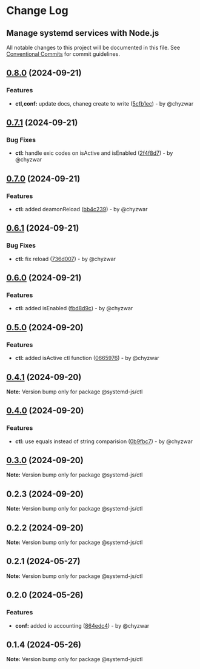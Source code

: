 # Change Log
## Manage systemd services with Node.js

All notable changes to this project will be documented in this file.
See [Conventional Commits](https://conventionalcommits.org) for commit guidelines.

## [0.8.0](https://github.com/systemd-js/systemd/compare/v0.7.1...v0.8.0) (2024-09-21)

### Features

* **ctl,conf:** update docs, chaneg create to write ([5cfb1ec](https://github.com/systemd-js/systemd/commit/5cfb1ec46f88cc390ef53f4a9aa4445e8dd4593a)) - by @chyzwar

## [0.7.1](https://github.com/systemd-js/systemd/compare/v0.7.0...v0.7.1) (2024-09-21)

### Bug Fixes

* **ctl:** handle exic codes on isActive and isEnabled ([2f4f8d7](https://github.com/systemd-js/systemd/commit/2f4f8d7e146262508a0f0067af02d7d343c359ad)) - by @chyzwar

## [0.7.0](https://github.com/systemd-js/systemd/compare/v0.6.1...v0.7.0) (2024-09-21)

### Features

* **ctl:** added deamonReload ([bb4c239](https://github.com/systemd-js/systemd/commit/bb4c2397e63124761f5648eac43b2e9ee3485619)) - by @chyzwar

## [0.6.1](https://github.com/systemd-js/systemd/compare/v0.6.0...v0.6.1) (2024-09-21)

### Bug Fixes

* **ctl:** fix reload ([736d007](https://github.com/systemd-js/systemd/commit/736d0078339a4526e1a460d0a4c4f4e2e5061740)) - by @chyzwar

## [0.6.0](https://github.com/systemd-js/systemd/compare/v0.5.0...v0.6.0) (2024-09-21)

### Features

* **ctl:** added isEnabled ([fbd8d9c](https://github.com/systemd-js/systemd/commit/fbd8d9c46b28377d888c41c5e69c3c6aa7ac72dc)) - by @chyzwar

## [0.5.0](https://github.com/systemd-js/systemd/compare/v0.4.1...v0.5.0) (2024-09-20)

### Features

* **ctl:** added isActive ctl function ([0665976](https://github.com/systemd-js/systemd/commit/066597677d5bfc4c4a7fd6d00ba6a673a2fe1fec)) - by @chyzwar

## [0.4.1](https://github.com/systemd-js/systemd/compare/v0.4.0...v0.4.1) (2024-09-20)

**Note:** Version bump only for package @systemd-js/ctl

## [0.4.0](https://github.com/systemd-js/systemd/compare/v0.3.0...v0.4.0) (2024-09-20)

### Features

* **ctl:** use equals instead of string comparision ([0b9fbc7](https://github.com/systemd-js/systemd/commit/0b9fbc7de407e13827282e003f77f694bdea348a)) - by @chyzwar

## [0.3.0](https://github.com/systemd-js/systemd/compare/v0.2.3...v0.3.0) (2024-09-20)

**Note:** Version bump only for package @systemd-js/ctl

## 0.2.3 (2024-09-20)

**Note:** Version bump only for package @systemd-js/ctl

## 0.2.2 (2024-09-20)

**Note:** Version bump only for package @systemd-js/ctl

## 0.2.1 (2024-05-27)

**Note:** Version bump only for package @systemd-js/ctl

## 0.2.0 (2024-05-26)

### Features

* **conf:** added io accounting ([864edc4](https://github.com/chyzwar/systemd/commit/864edc416f5afe3cdeb29475d0e31a90f54d8aec)) - by @chyzwar

## 0.1.4 (2024-05-26)

**Note:** Version bump only for package @systemd-js/ctl
